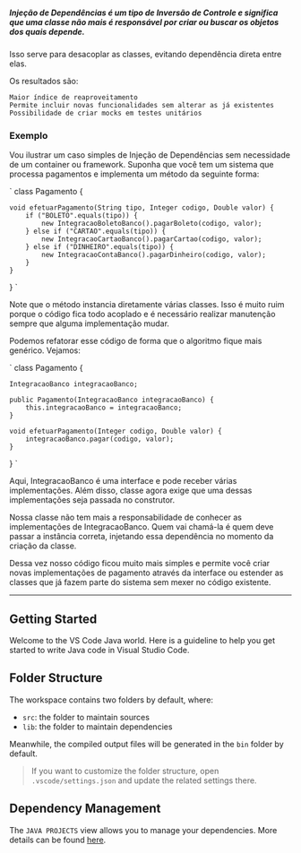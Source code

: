 ##### Injeção de Dependências é um tipo de Inversão de Controle e significa que uma classe não mais é responsável por criar ou buscar os objetos dos quais depende.

Isso serve para desacoplar as classes, evitando dependência direta entre elas.

Os resultados são:

    Maior índice de reaproveitamento
    Permite incluir novas funcionalidades sem alterar as já existentes
    Possibilidade de criar mocks em testes unitários



### Exemplo

Vou ilustrar um caso simples de Injeção de Dependências sem necessidade de um container ou framework.
Suponha que você tem um sistema que processa pagamentos e implementa um método da seguinte forma:

`
class Pagamento {

    void efetuarPagamento(String tipo, Integer codigo, Double valor) {
        if ("BOLETO".equals(tipo)) {
            new IntegracaoBoletoBanco().pagarBoleto(codigo, valor);
        } else if ("CARTAO".equals(tipo)) {
            new IntegracaoCartaoBanco().pagarCartao(codigo, valor);
        } else if ("DINHEIRO".equals(tipo)) {
            new IntegracaoContaBanco().pagarDinheiro(codigo, valor);
        }
    }

}
`

Note que o método instancia diretamente várias classes. Isso é muito ruim porque o código fica todo acoplado e é necessário realizar manutenção sempre que alguma implementação mudar.

Podemos refatorar esse código de forma que o algoritmo fique mais genérico. Vejamos:

`
class Pagamento {

    IntegracaoBanco integracaoBanco;

    public Pagamento(IntegracaoBanco integracaoBanco) {
        this.integracaoBanco = integracaoBanco;
    }

    void efetuarPagamento(Integer codigo, Double valor) {
        integracaoBanco.pagar(codigo, valor);
    }

}
`

Aqui, IntegracaoBanco é uma interface e pode receber várias implementações. Além disso, classe agora exige que uma dessas implementações seja passada no construtor.

Nossa classe não tem mais a responsabilidade de conhecer as implementações de IntegracaoBanco. Quem vai chamá-la é quem deve passar a instância correta, injetando essa dependência no momento da criação da classe.

Dessa vez nosso código ficou muito mais simples e permite você criar novas implementações de pagamento através da interface ou estender as classes que já fazem parte do sistema sem mexer no código existente.




-------------------------------------------------------------------------------------------------------------------------
## Getting Started

Welcome to the VS Code Java world. Here is a guideline to help you get started to write Java code in Visual Studio Code.

## Folder Structure

The workspace contains two folders by default, where:

- `src`: the folder to maintain sources
- `lib`: the folder to maintain dependencies

Meanwhile, the compiled output files will be generated in the `bin` folder by default.

> If you want to customize the folder structure, open `.vscode/settings.json` and update the related settings there.

## Dependency Management

The `JAVA PROJECTS` view allows you to manage your dependencies. More details can be found [here](https://github.com/microsoft/vscode-java-dependency#manage-dependencies).
